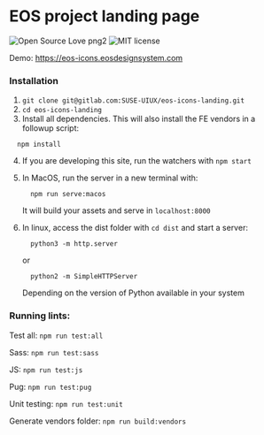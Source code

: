 # EOS project landing page
![Open Source Love png2](https://badges.frapsoft.com/os/v2/open-source.png?v=103)
![MIT license](http://img.shields.io/badge/license-MIT-brightgreen.svg)

Demo: https://eos-icons.eosdesignsystem.com

### Installation

1. `git clone git@gitlab.com:SUSE-UIUX/eos-icons-landing.git`
2. `cd eos-icons-landing`
3. Install all dependencies. This will also install the FE vendors in a followup script:
  ```
    npm install
  ```
4. If you are developing this site, run the watchers with `npm start`
5. In MacOS, run the server in a new terminal with:

    ```
      npm run serve:macos
    ```
    It will build your assets and serve in `localhost:8000`

6. In linux, access the dist folder with `cd dist` and start a server:

    ```
      python3 -m http.server
    ```

    or

    ```
      python2 -m SimpleHTTPServer
    ```

    Depending on the version of Python available in your system

### Running lints:

Test all:
`npm run test:all`

Sass:
`npm run test:sass`

JS:
`npm run test:js`

Pug:
`npm run test:pug`

Unit testing:
`npm run test:unit`

Generate vendors folder:
`npm run build:vendors`
